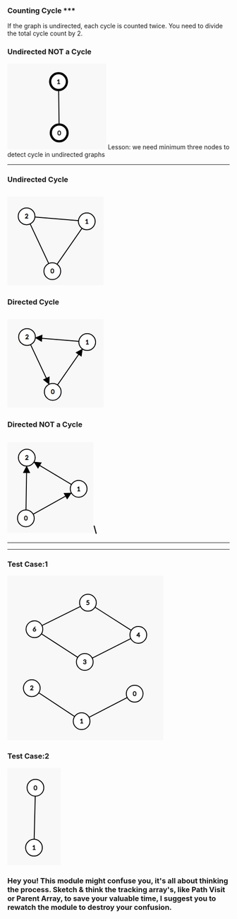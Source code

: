 ### Counting Cycle ***
If the graph is undirected, each cycle is counted twice. You need to divide the total cycle count by 2.

### Undirected NOT a Cycle
![alt text](image-3.png)
Lesson: we need minimum three nodes to detect cycle in undirected graphs

---
### Undirected Cycle
![alt text](image.png)
---
### Directed Cycle
![alt text](image-1.png)
---
### Directed NOT a Cycle
![alt text](image-2.png)\
---
---
---

### Test Case:1
![alt text](image-4.png)
### Test Case:2
![alt text](image-5.png)

### Hey you! This module might confuse you, it's all about thinking the process. Sketch & think the tracking array's, like Path Visit or Parent Array, to save your valuable time, I suggest you to rewatch the module to destroy your confusion. 

